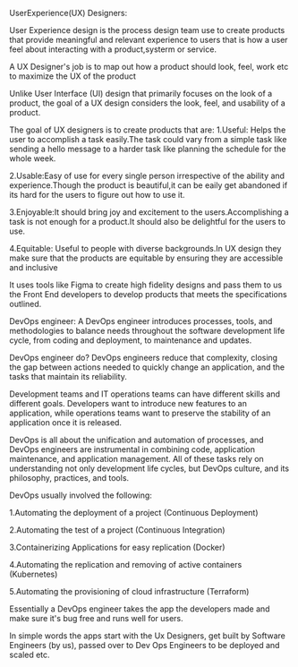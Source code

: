 UserExperience(UX) Designers:

User Experience design is the process design team use to create products that provide meaningful and relevant experience to users that is how a user feel about interacting with a product,systerm or service.

A UX Designer's job is to map out how a product should look, feel, work etc to maximize the UX of the product

Unlike User Interface (UI) design that primarily focuses on the look of a product, the goal of a UX design considers the look, feel, and usability of a product.

The goal of UX designers is to create products that are:
1.Useful: Helps the user to accomplish a task easily.The task could vary from a simple task like sending a hello message to a harder task like planning the schedule for the whole week.

2.Usable:Easy of use for every single person irrespective of the ability and experience.Though the product is beautiful,it can be eaily get abandoned if its hard for the users to figure out how to use it.

3.Enjoyable:It should bring joy and excitement to the users.Accomplishing a task is not enough for a product.It should also be delightful for the users to use.

4.Equitable: Useful to people with diverse backgrounds.In UX design they make sure that the products are equitable by ensuring they are accessible and inclusive

It uses tools like Figma to create high fidelity designs and pass them to us the Front End developers to develop products that meets the specifications outlined.

DevOps engineer:
A DevOps engineer introduces processes, tools, and methodologies to balance needs throughout the software development life cycle, from coding and deployment, to maintenance and updates.

DevOps engineer do?
DevOps engineers reduce that complexity, closing the gap between actions needed to quickly change an application, and the tasks that maintain its reliability.

Development teams and IT operations teams can have different skills and different goals. Developers want to introduce new features to an application, while operations teams want to preserve the stability of an application once it is released. 

DevOps is all about the unification and automation of processes, and DevOps engineers are instrumental in combining code, application maintenance, and application management. All of these tasks rely on understanding not only development life cycles, but DevOps culture, and its philosophy, practices, and tools. 

DevOps usually involved the following:

1.Automating the deployment of a project (Continuous Deployment)

2.Automating the test of a project (Continuous Integration)

3.Containerizing Applications for easy replication (Docker)

4.Automating the replication and removing of active containers (Kubernetes)

5.Automating the provisioning of cloud infrastructure (Terraform)

Essentially a DevOps engineer takes the app the developers made and make sure it's bug free and runs well for users.

In simple words the apps start with the Ux Designers, get built by Software Engineers (by us), passed over to Dev Ops Engineers to be deployed and scaled etc.